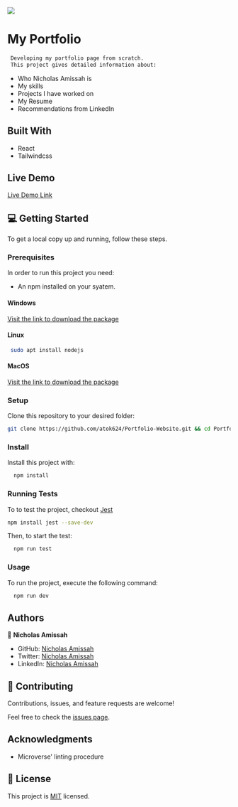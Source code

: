 ![](https://img.shields.io/badge/Microverse-blueviolet)

# My Portfolio

``` sh
 Developing my portfolio page from scratch.
 This project gives detailed information about:
```
- Who Nicholas Amissah is
- My skills
- Projects I have worked on
- My Resume
- Recommendations from LinkedIn

## Built With

- React
- Tailwindcss


## Live Demo

[Live Demo Link](http://my-portfolio-baayeh.vercel.app/)

## 💻 Getting Started <a name="getting-started"></a>

To get a local copy up and running, follow these steps.

### Prerequisites

In order to run this project you need:

- An npm installed on your syatem.

#### Windows

[Visit the link to download the package](https://nodejs.org/dist/v18.15.0/node-v18.15.0-x86.msi)

#### Linux

```sh
 sudo apt install nodejs
```

#### MacOS

[Visit the link to download the package](https://nodejs.org/dist/v18.15.0/node-v18.15.0.pkg)

### Setup

Clone this repository to your desired folder:

```sh
git clone https://github.com/atok624/Portfolio-Website.git && cd Portfolio-Website
```

### Install

Install this project with:

```sh
  npm install
```

### Running Tests

To to test the project, checkout [Jest](https://jestjs.io/)

```sh
npm install jest --save-dev
```

Then, to start the test:

```sh
  npm run test
```

### Usage

To run the project, execute the following command:

```sh
  npm run dev
```


## Authors <a name="authors"></a>

👤 **Nicholas Amissah**

- GitHub: [Nicholas Amissah](https://github.com/atok624)
- Twitter: [Nicholas Amissah](https://twitter.com/MysticalAmissah)
- LinkedIn: [Nicholas Amissah](https://www.linkedin.com/in/nicholas-amissah-153b09154)

## 🤝 Contributing

Contributions, issues, and feature requests are welcome!

Feel free to check the [issues page](https://github.com/atok624/Portfolio-Website/issues).

## Acknowledgments

- Microverse' linting procedure

## 📝 License

This project is [MIT](./LICENSE) licensed.

